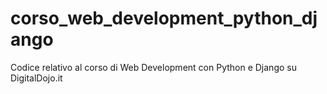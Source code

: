 # corso_web_development_python_django
Codice relativo al corso di Web Development con Python e Django su DigitalDojo.it
